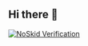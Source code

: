 ## Hi there 👋

[![NoSkid Verification](https://noskid.today/badge/100x30/?repo=syrupmold/syrupmold.github.io)](https://noskid.today)
